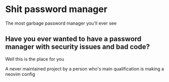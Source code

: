 # Shit password manager
The most garbage password manager you'll ever see


## Have you ever wanted to have a password manager with security issues and bad code?

Well this is the place for you

A never maintained project by a person who's main qualification is making a neovim config
